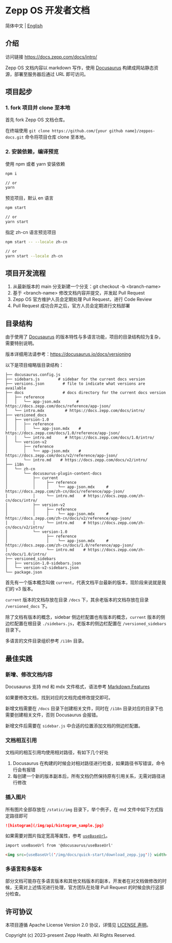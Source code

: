 # Zepp OS 开发者文档

简体中文 | [English](./README.md)

## 介绍

访问链接 https://docs.zepp.com/docs/intro/

Zepp OS 文档内容以 markdown 写作，使用 [Docusaurus](https://docusaurus.io/) 构建成网站静态资源，部署至服务器后通过 URL 即可访问。

## 项目起步

### 1. fork 项目并 clone 至本地

首先 fork Zepp OS 文档仓库。

在终端使用 `git clone https://github.com/{your github name}/zeppos-docs.git` 命令将项目仓库 clone 至本地。

### 2. 安装依赖，编译预览

使用 npm 或者 yarn 安装依赖

```sh
npm i

// or
yarn
```

预览项目，默认 en 语言

```sh
npm start

// or
yarn start
```

指定 zh-cn 语言预览项目

```sh
npm start -- --locale zh-cn

// or
yarn start --locale zh-cn
```

## 项目开发流程

1. 从最新版本的 main 分支新建一个分支：git checkout -b \<branch-name\>
2. 基于 \<branch-name\> 修改文档内容并提交，并发起 Pull Request
3. Zepp OS 官方维护人员会定期处理 Pull Request，进行 Code Review
4. Pull Request 成功合并之后，官方人员会定期进行文档部署

## 目录结构

由于使用了 [Docusaurus](https://docusaurus.io/) 的版本特性与多语言功能，项目的目录结构较为复杂，需要特别说明。

版本详细用法请参考：https://docusaurus.io/docs/versioning

以下是项目缩略版目录结构：

```tree
├── docusaurus.config.js
├── sidebars.js        # sidebar for the current docs version
├── versions.json        # file to indicate what versions are available
├── docs                 # docs directory for the current docs version
│   ├── reference
│   │   └── app-json.mdx       # https://docs.zepp.com/docs/reference/app-json/
│   └── intro.mdx         # https://docs.zepp.com/docs/intro/
├── versioned_docs
│   ├── version-1.0
│   │   ├── reference
│   │   │   └── app-json.mdx    # https://docs.zepp.com/docs/1.0/reference/app-json/
│   │   └── intro.md      # https://docs.zepp.com/docs/1.0/intro/
│   └── version-v2
│       ├── reference
│       │   └── app-json.mdx    # https://docs.zepp.com/docs/v2/reference/app-json/
│       └── intro.md    # https://docs.zepp.com/docs/v2/intro/
├── i18n
│   └── zh-cn
│       └── docusaurus-plugin-content-docs
│           ├── current
│           │     ├── reference
│           │     │    └── app-json.mdx     # https://docs.zepp.com/zh-cn/docs/reference/app-json/
│           │     └── intro.md    # https://docs.zepp.com/zh-cn/docs/intro/
│           ├── version-v2 
│           │     ├── reference
│           │     │    └── app-json.mdx     # https://docs.zepp.com/zh-cn/docs/v2/reference/app-json/
│           │     └── intro.md    # https://docs.zepp.com/zh-cn/docs/v2/intro/
│           └── version-1.0
│                 ├── reference
│                 │    └── app-json.mdx     # https://docs.zepp.com/zh-cn/docs/1.0/reference/app-json/
│                 └── intro.md    # https://docs.zepp.com/zh-cn/docs/1.0/intro/
├── versioned_sidebars
│   ├── version-1.0-sidebars.json
│   └── version-v2-sidebars.json
└── package.json
```

首先有一个版本概念叫做 `current`，代表文档平台最新的版本，现阶段来说就是我们的 v3 版本。

`current` 版本的文档存放在目录 `/docs` 下，其余老版本的文档存放在目录 `/versioned_docs` 下。

除了文档有版本的概念，sidebar 侧边栏配置也有版本的概念，`current` 版本的侧边栏配置在根目录 `./sidebars.js`，老版本的侧边栏配置在 `/versioned_sidebars` 目录下。

多语言的文件目录组织参考 `/i18n` 目录。

## 最佳实践

### 新增、修改文档内容

Docusaurus 支持 md 和 mdx 文件格式，语法参考 [Markdown Features](https://docusaurus.io/docs/markdown-features)

如果要修改文档，找到对应的文档完成修改提交即可。

新增文档需要在 `/docs` 目录下创建相关文件，同时在 `/i18n` 目录对应的目录下也需要创建相关文件，否则 Docusaurus 会报错。

新增文件后需要在 `sidebar.js` 中合适的位置添加文档的侧边栏配置。

### 文档相互引用

文档间的相互引用均使用相对路径，有如下几个好处

1. Docusaurus 在构建的时候会对相对路径进行检查，如果路径书写错误，命令行会有报错
2. 每创建一个新的版本副本后，所有文档仍然保持原有引用关系，无需对路径进行修改

### 插入图片

所有图片全部存放在 `/static/img` 目录下，举个例子，在 md 文件中如下方式指定路径即可

```md
![histogram](/img/api/histogram_sample.jpg)
```

如果需要对图片指定宽高等属性，参考 [`useBaseUrl`](https://docusaurus.io/docs/docusaurus-core#useBaseUrl)。

```markdown
import useBaseUrl from '@docusaurus/useBaseUrl'

<img src={useBaseUrl('/img/docs/quick-start/download_zepp.jpg')} width="300" title="download_zepp" />
```

### 多语言和多版本

部分文档可能存在多语言版本和其他文档版本的副本，开发者在对文档做修改的时候，无需对上述情况进行处理，官方团队在处理 Pull Request 的时候会执行这部分检查。

## 许可协议

本项目遵循 Apache License Version 2.0 协议，详情见 [LICENSE 声明](LICENSE.txt)。

Copyright (c) 2023-present Zepp Health. All Rights Reserved.
